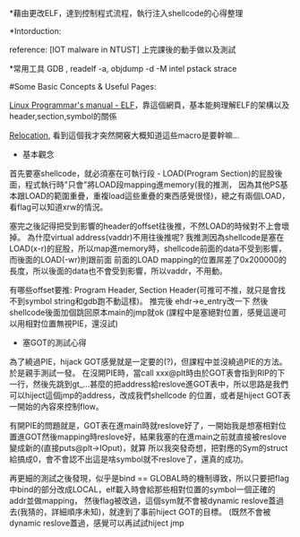 *藉由更改ELF，達到控制程式流程，執行注入shellcode的心得整理

*Intorduction:

reference: [IOT malware in NTUST]
上完課後的動手做以及測試

*常用工具
GDB ,
readelf -a,
objdump -d -M intel
pstack
strace

#Some Basic Concepts & Useful Pages:

[Linux Programmar's manual - ELF](http://man7.org/linux/man-pages/man5/elf.5.html)，靠這個網頁，基本能夠理解ELF的架構以及header,section,symbol的關係

[Relocation](https://refspecs.linuxbase.org/elf/gabi4+/ch4.reloc.html), 看到這個我才突然開竅大概知道這些macro是要幹嘛...

- 基本觀念

首先要塞shellcode，就必須塞在可執行段 - LOAD(Program Section)的屁股後面，程式執行時"只會"將LOAD段mapping進memory(我的推測，
因為其他PS基本跟LOAD的範圍重疊，重複load這些重疊的東西感覺很怪)，總之有兩個LOAD，看flag可以知道xrw的情況。

塞完之後記得把受到影響的header的offset往後推，不然LOAD的時候對不上會壞掉。
為什麼virtual address(vaddr)不用往後推呢? 我推測因為shellcode是塞在 LOAD(x-r)的屁股，所以map進memory時，shellcode前面的data不受到影響，而後面的LOAD(-wr)則跟前面
前面的LOAD mapping的位置屌差了0x200000的長度，所以後面的data也不會受到影響，所以vaddr，不用動。

有哪些offset要推: Program Header, Section Header(可推可不推，就只是會找不到symbol string和gdb跑不動這樣)。
推完後 ehdr->e_entry改一下
然後shellcode後面加個跳回原本main的jmp就ok (課程中是塞絕對位置，感覺這邊可以用相對位置無視PIE，還沒試)

- 塞GOT的測試心得

為了繞過PIE，hijack GOT感覺就是一定要的(?)，但課程中並沒繞過PIE的方法。於是親手測試一發。
在沒開PIE時，當call xxx@plt時由於GOT表會指到RIP的下一行，然後先跳到gt_...甚麼的把address給reslove進GOT表中，所以思路是我們可以hiject這個jmp的address，改成我們shellcode
的位置，或者是hiject GOT表一開始的內容來控制flow。

有開PIE的問題就是，GOT表在進main時就reslove好了，一開始我是想塞相對位置進GOT然後mapping時reslove好，結果我塞的在進main之前就直接被reslove變成新的(直接puts@plt->IOput)，就算
所以我突發奇想，把對應的Sym的struct給搞成0，會不會認不出這是啥symbol就不reslove了，還真的成功。

再更細的測試之後發現，似乎是bind == GLOBAL時的機制導致，所以只要把flag中bind的部分改成LOCAL，elf載入時會給那些相對位置的symbol一個正確的addr並做mapping，
然後flag被改過，這個sym就不會被dynamic reslove蓋過去(我猜的，詳細順序未知)，就達到了事前hiject GOT的目標。
(既然不會被dynamic reslove蓋過，感覺可以再試試hiject jmp
